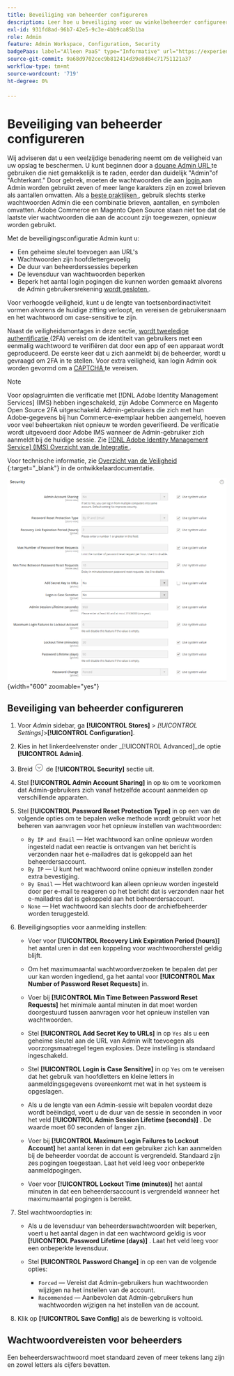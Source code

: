 ```yaml
---
title: Beveiliging van beheerder configureren
description: Leer hoe u beveiliging voor uw winkelbeheerder configureert.
exl-id: 931fd8ad-96b7-42e5-9c3e-4bb9ca85b1ba
role: Admin
feature: Admin Workspace, Configuration, Security
badgePaas: label="Alleen PaaS" type="Informative" url="https://experienceleague.adobe.com/en/docs/commerce/user-guides/product-solutions" tooltip="Is alleen van toepassing op Adobe Commerce op Cloud-projecten (door Adobe beheerde PaaS-infrastructuur) en op projecten in het veld."
source-git-commit: 9a68d9702cec9b812414d39e8d04c71751121a37
workflow-type: tm+mt
source-wordcount: '719'
ht-degree: 0%

---
```


# Beveiliging van beheerder configureren

Wij adviseren dat u een veelzijdige benadering neemt om de veiligheid van uw opslag te beschermen. U kunt beginnen door a [ douane Admin URL ](../stores-purchase/store-urls.md#use-a-custom-admin-url) te gebruiken die niet gemakkelijk is te raden, eerder dan duidelijk &quot;Admin&quot;of &quot;Achterkant.&quot; Door gebrek, moeten de wachtwoorden die aan [ login ](../getting-started/admin-signin.md) aan Admin worden gebruikt zeven of meer lange karakters zijn en zowel brieven als aantallen omvatten. Als a [ beste praktijken ](https://experienceleague.adobe.com/docs/commerce-operations/implementation-playbook/best-practices/launch/security-best-practices.html), gebruik slechts sterke wachtwoorden Admin die een combinatie brieven, aantallen, en symbolen omvatten. Adobe Commerce en Magento Open Source staan niet toe dat de laatste vier wachtwoorden die aan de account zijn toegewezen, opnieuw worden gebruikt.

Met de beveiligingsconfiguratie Admin kunt u:

- Een geheime sleutel toevoegen aan URL&#39;s
- Wachtwoorden zijn hoofdlettergevoelig
- De duur van beheerderssessies beperken
- De levensduur van wachtwoorden beperken
- Beperk het aantal login pogingen die kunnen worden gemaakt alvorens de Admin gebruikersrekening [ wordt gesloten ](permissions-users-all.md#locked-users).

Voor verhoogde veiligheid, kunt u de lengte van toetsenbordinactiviteit vormen alvorens de huidige zitting verloopt, en vereisen de gebruikersnaam en het wachtwoord om case-sensitive te zijn.

Naast de veiligheidsmontages in deze sectie, [ wordt tweeledige authentificatie ](security-two-factor-authentication.md) (2FA) vereist om de identiteit van gebruikers met een eenmalig wachtwoord te verifiëren dat door een app of een apparaat wordt geproduceerd. De eerste keer dat u zich aanmeldt bij de beheerder, wordt u gevraagd om 2FA in te stellen. Voor extra veiligheid, kan login Admin ook worden gevormd om a [ CAPTCHA ](security-captcha.md) te vereisen.

>[!NOTE]
>
>Voor opslagruimten die verificatie met [!DNL Adobe Identity Management Services] (IMS) hebben ingeschakeld, zijn Adobe Commerce en Magento Open Source 2FA uitgeschakeld. Admin-gebruikers die zich met hun Adobe-gegevens bij hun Commerce-exemplaar hebben aangemeld, hoeven voor veel beheertaken niet opnieuw te worden geverifieerd. De verificatie wordt uitgevoerd door Adobe IMS wanneer de Admin-gebruiker zich aanmeldt bij de huidige sessie. Zie [[!DNL Adobe Identity Management Service]  (IMS) Overzicht van de Integratie ](../getting-started/adobe-ims-integration-overview.md).

Voor technische informatie, zie [ Overzicht van de Veiligheid ](https://developer.adobe.com/commerce/php/architecture/basics/security/){:target="_blank"} in de ontwikkelaardocumentatie.

![ Admin veiligheid ](../configuration-reference/advanced/assets/admin-security.png){width="600" zoomable="yes"}

## Beveiliging van beheerder configureren

1. Voor _Admin_ sidebar, ga **[!UICONTROL Stores]** > _[!UICONTROL Settings]_>**[!UICONTROL Configuration]**.

1. Kies in het linkerdeelvenster onder _[!UICONTROL Advanced]_de optie **[!UICONTROL Admin]**.

1. Breid ![ selecteur van de Uitbreiding ](../assets/icon-display-expand.png) de **[!UICONTROL Security]** sectie uit.

1. Stel **[!UICONTROL Admin Account Sharing]** in op `No` om te voorkomen dat Admin-gebruikers zich vanaf hetzelfde account aanmelden op verschillende apparaten.

1. Stel **[!UICONTROL Password Reset Protection Type]** in op een van de volgende opties om te bepalen welke methode wordt gebruikt voor het beheren van aanvragen voor het opnieuw instellen van wachtwoorden:

   - `By IP and Email` — Het wachtwoord kan online opnieuw worden ingesteld nadat een reactie is ontvangen van het bericht is verzonden naar het e-mailadres dat is gekoppeld aan het beheerdersaccount.
   - `By IP` — U kunt het wachtwoord online opnieuw instellen zonder extra bevestiging.
   - `By Email` — Het wachtwoord kan alleen opnieuw worden ingesteld door per e-mail te reageren op het bericht dat is verzonden naar het e-mailadres dat is gekoppeld aan het beheerdersaccount.
   - `None` — Het wachtwoord kan slechts door de archiefbeheerder worden teruggesteld.

1. Beveiligingsopties voor aanmelding instellen:

   - Voer voor **[!UICONTROL Recovery Link Expiration Period (hours)]** het aantal uren in dat een koppeling voor wachtwoordherstel geldig blijft.

   - Om het maximumaantal wachtwoordverzoeken te bepalen dat per uur kan worden ingediend, ga het aantal voor **[!UICONTROL Max Number of Password Reset Requests]** in.

   - Voer bij **[!UICONTROL Min Time Between Password Reset Requests]** het minimale aantal minuten in dat moet worden doorgestuurd tussen aanvragen voor het opnieuw instellen van wachtwoorden.

   - Stel **[!UICONTROL Add Secret Key to URLs]** in op `Yes` als u een geheime sleutel aan de URL van Admin wilt toevoegen als voorzorgsmaatregel tegen explosies. Deze instelling is standaard ingeschakeld.

   - Stel **[!UICONTROL Login is Case Sensitive]** in op `Yes` om te vereisen dat het gebruik van hoofdletters en kleine letters in aanmeldingsgegevens overeenkomt met wat in het systeem is opgeslagen.

   - Als u de lengte van een Admin-sessie wilt bepalen voordat deze wordt beëindigd, voert u de duur van de sessie in seconden in voor het veld **[!UICONTROL Admin Session Lifetime (seconds)]** . De waarde moet 60 seconden of langer zijn.

   - Voer bij **[!UICONTROL Maximum Login Failures to Lockout Account]** het aantal keren in dat een gebruiker zich kan aanmelden bij de beheerder voordat de account is vergrendeld. Standaard zijn zes pogingen toegestaan. Laat het veld leeg voor onbeperkte aanmeldpogingen.

   - Voer voor **[!UICONTROL Lockout Time (minutes)]** het aantal minuten in dat een beheerdersaccount is vergrendeld wanneer het maximumaantal pogingen is bereikt.

1. Stel wachtwoordopties in:

   - Als u de levensduur van beheerderswachtwoorden wilt beperken, voert u het aantal dagen in dat een wachtwoord geldig is voor **[!UICONTROL Password Lifetime (days)]** . Laat het veld leeg voor een onbeperkte levensduur.

   - Stel **[!UICONTROL Password Change]** in op een van de volgende opties:

      - `Forced` — Vereist dat Admin-gebruikers hun wachtwoorden wijzigen na het instellen van de account.
      - `Recommended` — Aanbevolen dat Admin-gebruikers hun wachtwoorden wijzigen na het instellen van de account.

1. Klik op **[!UICONTROL Save Config]** als de bewerking is voltooid.

## Wachtwoordvereisten voor beheerders

Een beheerderswachtwoord moet standaard zeven of meer tekens lang zijn en zowel letters als cijfers bevatten.
